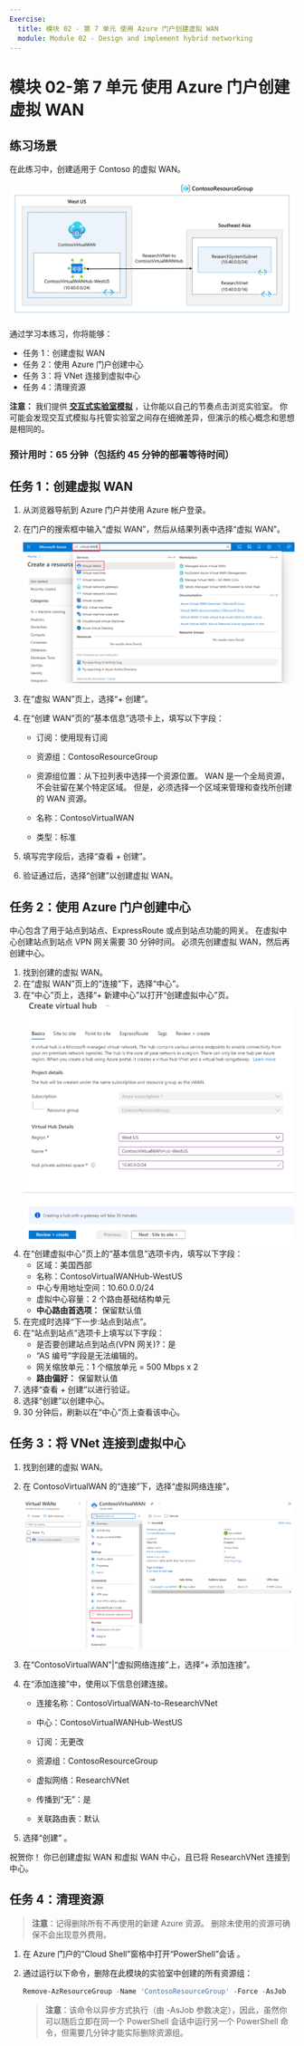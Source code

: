 ```yaml
---
Exercise:
  title: 模块 02 - 第 7 单元 使用 Azure 门户创建虚拟 WAN
  module: Module 02 - Design and implement hybrid networking
---
```


# 模块 02-第 7 单元 使用 Azure 门户创建虚拟 WAN

## 练习场景

在此练习中，创建适用于 Contoso 的虚拟 WAN。

![虚拟网络 WAN 体系结构示意图。](../media/7-exercise-create-virtual-wan-by-using-azure-portal.png)

通过学习本练习，你将能够：

+ 任务 1：创建虚拟 WAN
+ 任务 2：使用 Azure 门户创建中心
+ 任务 3：将 VNet 连接到虚拟中心
+ 任务 4：清理资源

**注意：** 我们提供 **[交互式实验室模拟](https://mslabs.cloudguides.com/guides/AZ-700%20Lab%20Simulation%20-%20Create%20a%20virtual%20WAN%20using%20the%20Azure%20portal)** ，让你能以自己的节奏点击浏览实验室。 你可能会发现交互式模拟与托管实验室之间存在细微差异，但演示的核心概念和思想是相同的。

### 预计用时：65 分钟（包括约 45 分钟的部署等待时间）

## 任务 1：创建虚拟 WAN

1. 从浏览器导航到 Azure 门户并使用 Azure 帐户登录。

1. 在门户的搜索框中输入“虚拟 WAN”，然后从结果列表中选择“虚拟 WAN”。

   ![在 Azure 门户中搜索虚拟 WAN。](../media/search-for-virtual-wan.png)

1. 在“虚拟 WAN”页上，选择“+ 创建”。

1. 在“创建 WAN”页的“基本信息”选项卡上，填写以下字段：

   + 订阅：使用现有订阅

   + 资源组：ContosoResourceGroup

   + 资源组位置：从下拉列表中选择一个资源位置。 WAN 是一个全局资源，不会驻留在某个特定区域。 但是，必须选择一个区域来管理和查找所创建的 WAN 资源。

   + 名称：ContosoVirtualWAN

   + 类型：标准

1. 填写完字段后，选择“查看 + 创建”。

1. 验证通过后，选择“创建”以创建虚拟 WAN。

## 任务 2：使用 Azure 门户创建中心

中心包含了用于站点到站点、ExpressRoute 或点到站点功能的网关。 在虚拟中心创建站点到站点 VPN 网关需要 30 分钟时间。 必须先创建虚拟 WAN，然后再创建中心。

1. 找到创建的虚拟 WAN。
1. 在“虚拟 WAN”页上的“连接”下，选择“中心”。
1. 在“中心”页上，选择“+ 新建中心”以打开“创建虚拟中心”页。
   ![“创建虚拟中心”的“基本信息”选项卡。](../media/create-vwan-hub.png)
1. 在“创建虚拟中心”页上的“基本信息”选项卡内，填写以下字段：
   + 区域：美国西部
   + 名称：ContosoVirtualWANHub-WestUS
   + 中心专用地址空间：10.60.0.0/24
   + 虚拟中心容量：2 个路由基础结构单元
   + **中心路由首选项：** 保留默认值
1. 在完成时选择“下一步:站点到站点”。
1. 在“站点到站点”选项卡上填写以下字段：
   + 是否要创建站点到站点(VPN 网关)?：是
   + “AS 编号”字段是无法编辑的。
   + 网关缩放单元：1 个缩放单元 = 500 Mbps x 2
   + **路由偏好：** 保留默认值
1. 选择“查看 + 创建”以进行验证。
1. 选择“创建”以创建中心。
1. 30 分钟后，刷新以在“中心”页上查看该中心。

## 任务 3：将 VNet 连接到虚拟中心

1. 找到创建的虚拟 WAN。

1. 在 ContosoVirtualWAN 的“连接”下，选择“虚拟网络连接”。

   ![突出显示“虚拟网络连接”的虚拟 WAN 配置”页。](../media/connect-vnet-to-virtual-hub.png)

1. 在“ContosoVirtualWAN”|“虚拟网络连接”上，选择“+ 添加连接”。

1. 在“添加连接”中，使用以下信息创建连接。

   + 连接名称：ContosoVirtualWAN-to-ResearchVNet

   + 中心：ContosoVirtualWANHub-WestUS

   + 订阅：无更改

   + 资源组：ContosoResourceGroup

   + 虚拟网络：ResearchVNet

   + 传播到“无”：是

   + 关联路由表：默认

1. 选择“创建” 。

祝贺你！ 你已创建虚拟 WAN 和虚拟 WAN 中心，且已将 ResearchVNet 连接到中心。

## 任务 4：清理资源

   >**注意**：记得删除所有不再使用的新建 Azure 资源。 删除未使用的资源可确保不会出现意外费用。

1. 在 Azure 门户的“Cloud Shell”窗格中打开“PowerShell”会话 。

1. 通过运行以下命令，删除在此模块的实验室中创建的所有资源组：

   ```powershell
   Remove-AzResourceGroup -Name 'ContosoResourceGroup' -Force -AsJob
   ```

    >**注意**：该命令以异步方式执行（由 -AsJob 参数决定），因此，虽然你可以随后立即在同一个 PowerShell 会话中运行另一个 PowerShell 命令，但需要几分钟才能实际删除资源组。
